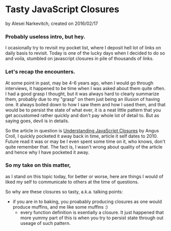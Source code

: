 # Tasty JavaScript Closures

by Alesei Narkevitch, created on 2016/02/17

### Probably useless intro, but hey.

I ocasionally try to revisit my pocket list, where I deposit hell lot of links on daily basis to revisit. Today is one of the lucky days when I decided to do so and voila, stumbled on javascript closures in pile of thousands of links.

### Let's recap the encounters.

At some point in past, may be 4-6 years ago, when I would go through interviews, it happened to be time when I was asked about them quite often. I had a good grasp I thought, but it was always hard to clearly summarize them, probably due to my "grasp" on them just being an illusion of having one. It always boiled down to how I saw them and how I used them, and that would be to persist the state of what ever, it is a neat little pattern that you get accustomed rather quickly and don't pay whole lot of detail to. But as saying goes, devil is in details.

So the article in question is [Understanding JavaScript Closures](https://javascriptweblog.wordpress.com/2010/10/25/understanding-javascript-closures/) by Angus Croll, I quickly pocketed it away back in time, article it self dates to 2010. Future read it was or may be I even spent some time on it, who knows, don't quite remember that. The fact is, I wasn't wrong about quality of the article and hence why I have pocketed it away.

### So my take on this matter,

as I stand on this topic today, for better or worse, here are things I would of liked my self to communicate to others at the time of questions.

So why are these closures so tasty, a.k.a. talking points:

- if you are in to baking, you proabably producing closures as one would produce muffins, and me like some muffins :)
  - every function definition is esentially a closure. It just happened that more yummy part of this is when you try to persist state through out useage of such pattern.
